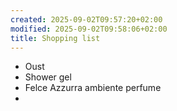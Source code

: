 ```yaml
---
created: 2025-09-02T09:57:20+02:00
modified: 2025-09-02T09:58:06+02:00
title: Shopping list
---
```


- Oust
- Shower gel
- Felce Azzurra ambiente perfume
-
